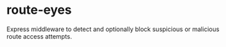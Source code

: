 # route-eyes
Express middleware to detect and optionally block suspicious or malicious route access attempts.
